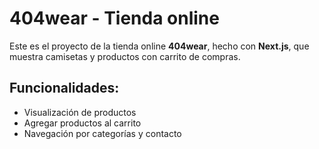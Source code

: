 # 404wear - Tienda online

Este es el proyecto de la tienda online **404wear**, hecho con **Next.js**, que muestra camisetas y productos con carrito de compras.

## Funcionalidades:
- Visualización de productos
- Agregar productos al carrito
- Navegación por categorías y contacto

